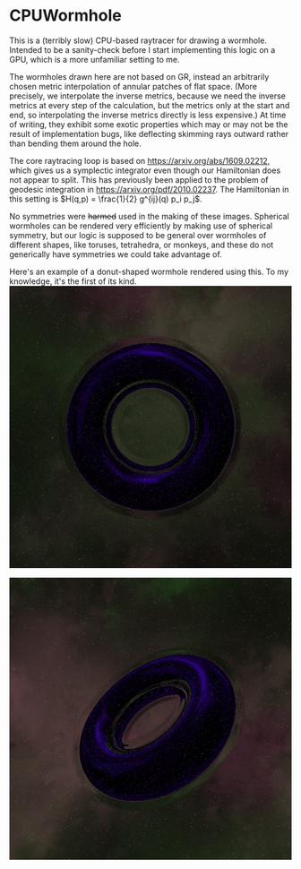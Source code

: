 # CPUWormhole

This is a (terribly slow) CPU-based raytracer for drawing
a wormhole. Intended to be a sanity-check before I start
implementing this logic on a GPU, which is a more unfamiliar
setting to me.

The wormholes drawn here are not based on GR, instead an arbitrarily
chosen metric interpolation of annular patches of flat space. (More precisely,
we interpolate the inverse metrics, because we need the inverse metrics at every step of the calculation, but the metrics only at the start and end,
so interpolating the inverse metrics directly is less expensive.)
At time of writing,
they exhibit some exotic properties which may or may not be the result
of implementation bugs, like deflecting skimming rays outward rather than
bending them around the hole.

The core raytracing loop is based on https://arxiv.org/abs/1609.02212, which
gives us a symplectic integrator even though our Hamiltonian does not appear
to split. This has previously been applied to the problem of geodesic integration in https://arxiv.org/pdf/2010.02237.
The Hamiltonian in this setting is $`H(q,p) = \frac{1}{2} g^{ij}(q) p_i p_j`$.

No symmetries were ~~harmed~~ used in the making of these images. Spherical
wormholes can be rendered very efficiently by making use of spherical 
symmetry, but our logic is supposed to be general over wormholes of different
shapes, like toruses, tetrahedra, or monkeys, and these do not generically have symmetries we could take advantage of.

Here's an example of a donut-shaped wormhole rendered using this. To my knowledge, it's the first of its kind.
![donut shaped wormhole](https://raw.githubusercontent.com/KaarelKurik/CPUWormhole/main/donut_shaped_wormhole_512x512_dt=0.001.png)

![angled wormhole](https://raw.githubusercontent.com/KaarelKurik/CPUWormhole/main/angled_donut_wormhole_512x512_dt=0.001.png)